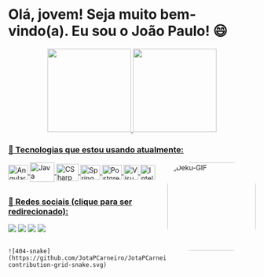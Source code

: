 # Olá, jovem! Seja muito bem-vindo(a). Eu sou o João Paulo! 😄


<div align="center">
  <a href="https://github.com/JotaPCarneiro">
  <img height="170em" src="https://github-readme-stats.vercel.app/api?username=JotaPCarneiro&show_icons=true&theme=vue-dark&include_all_commits=true&count_private=true"/>
  <img height="170em" src="https://github-readme-stats.vercel.app/api/top-langs/?username=JotaPCarneiro&layout=compact&langs_count=7&theme=vue-dark"/>
</div>

### :rocket: Tecnologias que estou usando atualmente:
<div style="display: inline_block">
  <img align="center" alt="AngularJs" height="30" width="40" src="https://cdn.jsdelivr.net/gh/devicons/devicon/icons/angularjs/angularjs-original.svg" />
  <img align="center" alt="Java" height="40" width="50" src="https://cdn.jsdelivr.net/gh/devicons/devicon/icons/java/java-original-wordmark.svg"/>
  <img align="center" alt="CSharp" height="35" width="45" src="https://cdn.jsdelivr.net/gh/devicons/devicon/icons/csharp/csharp-original.svg">
  <img align="center" alt="Spring" height="30" width="40" src="https://cdn.jsdelivr.net/gh/devicons/devicon/icons/spring/spring-original-wordmark.svg">
  <img align="center" alt="Postgresql" height="30" width="40" src="https://cdn.jsdelivr.net/gh/devicons/devicon/icons/postgresql/postgresql-plain-wordmark.svg" />
  <img align="center" alt="Visualstudio" height="30" width="30" src="https://cdn.jsdelivr.net/gh/devicons/devicon/icons/visualstudio/visualstudio-plain.svg" />
  <img align="center" alt="Intellij" height="30" width="30" src="https://cdn.jsdelivr.net/gh/devicons/devicon/icons/intellij/intellij-original.svg" />
  
  
  <img align="right" alt="Deku-GIF" height="180" style="border-radius:50px;" src="https://media1.giphy.com/media/3oKIPipgrovqOodyYo/giphy.gif?cid=ecf05e47d4msd5nn2umje22qcy8dcnxoiugybcjpkjepnxz9&rid=giphy.gif&ct=g"> 
  
</div>
  
  ##
  ### :pushpin: Redes sociais (clique para ser redirecionado):

  <div> 
    <a href="https://www.linkedin.com/in/jo%C3%A3o-paulo-carneiro-5594bb218" target="_blank"><img src="https://img.shields.io/badge/-LinkedIn-%230077B5?style=for-the-badge&logo=linkedin&logoColor=white" target="_blank"></a> 
    <a href = "mailto:jotap.carneiro@gmail.com" target="_blank"><img src="https://img.shields.io/badge/Gmail-D14836?style=for-the-badge&logo=gmail&logoColor=white" target="_blank"></a>
    <a href="https://t.me/jotapCarneiro" target="_blank"><img src="https://img.shields.io/badge/Telegram-2CA5E0?style=for-the-badge&logo=telegram&logoColor=white" target="_blank"></a> 
    <a href="https://www.instagram.com/ojoao.paulo/?theme=dark" target="_blank"><img src="https://img.shields.io/badge/-Instagram-%23E4405F?style=for-the-badge&logo=instagram&logoColor=white" target="_blank"></a>
    
</div>

  ##
  ###
  
  <div>
    
    ![404-snake](https://github.com/JotaPCarneiro/JotaPCarneiro/blob/output/github-contribution-grid-snake.svg)
    
  </div>
